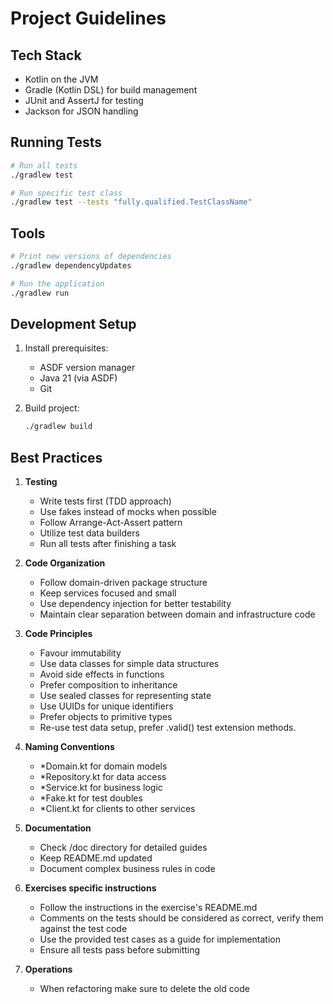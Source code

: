 # Project Guidelines

## Tech Stack

- Kotlin on the JVM
- Gradle (Kotlin DSL) for build management
- JUnit and AssertJ for testing
- Jackson for JSON handling

## Running Tests

```bash
# Run all tests
./gradlew test

# Run specific test class
./gradlew test --tests "fully.qualified.TestClassName"
```

## Tools

```bash
# Print new versions of dependencies
./gradlew dependencyUpdates

# Run the application
./gradlew run
```


## Development Setup

1. Install prerequisites:
    - ASDF version manager
    - Java 21 (via ASDF)
    - Git

2. Build project:
   ```bash
   ./gradlew build
   ```

## Best Practices

1. **Testing**
    - Write tests first (TDD approach)
    - Use fakes instead of mocks when possible
    - Follow Arrange-Act-Assert pattern
    - Utilize test data builders
    - Run all tests after finishing a task

2. **Code Organization**
    - Follow domain-driven package structure
    - Keep services focused and small
    - Use dependency injection for better testability
    - Maintain clear separation between domain and infrastructure code

3. **Code Principles**
    - Favour immutability
    - Use data classes for simple data structures
    - Avoid side effects in functions
    - Prefer composition to inheritance
    - Use sealed classes for representing state
    - Use UUIDs for unique identifiers
    - Prefer objects to primitive types
    - Re-use test data setup, prefer <class>.valid() test extension methods.

4. **Naming Conventions**
    - *Domain.kt for domain models
    - *Repository.kt for data access
    - *Service.kt for business logic
    - *Fake.kt for test doubles
    - *Client.kt for clients to other services

5. **Documentation**
    - Check /doc directory for detailed guides
    - Keep README.md updated
    - Document complex business rules in code

6. **Exercises specific instructions**
    - Follow the instructions in the exercise's README.md
    - Comments on the tests should be considered as correct, verify them against the test code
    - Use the provided test cases as a guide for implementation
    - Ensure all tests pass before submitting

7. **Operations**
    - When refactoring make sure to delete the old code
